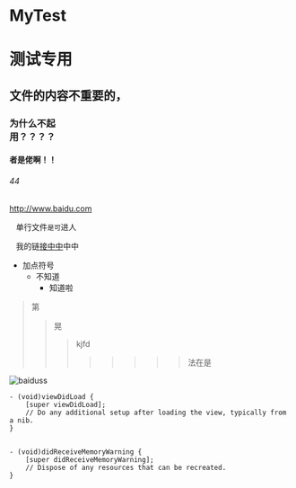 # MyTest
# 测试专用
## 文件的内容不重要的，
### 为什么不起<br>用？？？？
#### 者是佬啊！！
###### 44
http://www.baidu.com

    单行文件`是可`进人
    
    我的链[接中中](http://www.baidu.com "显示的内容哈")中中
    
* 加点符号
  * 不知道
    * 知道啦
    
> 第
>>晃
>>>kjfd
>>>>>>>>法在是

![baiduss](http://www.baidu.com/img/bdlogo.gif "百度hhlogo")
``` objective c
- (void)viewDidLoad {
    [super viewDidLoad];
    // Do any additional setup after loading the view, typically from a nib.
}


- (void)didReceiveMemoryWarning {
    [super didReceiveMemoryWarning];
    // Dispose of any resources that can be recreated.
}
```
